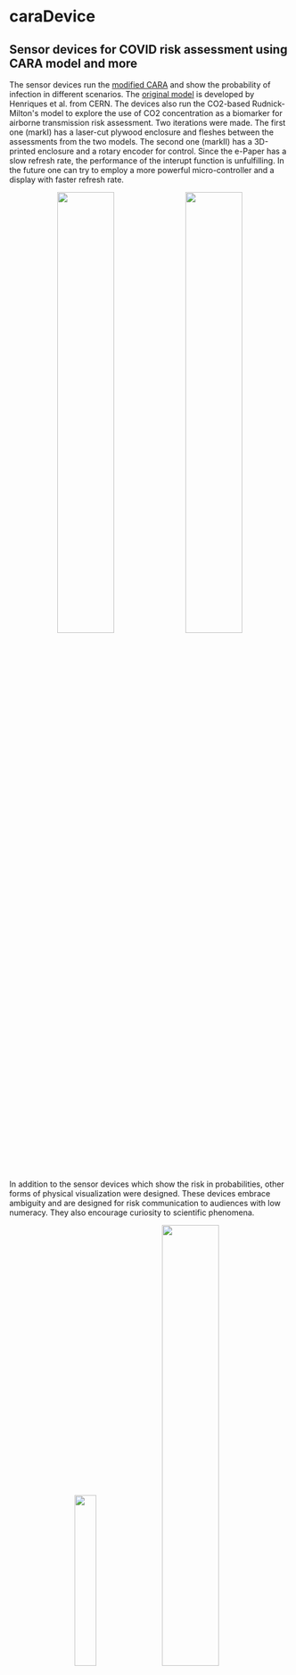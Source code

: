 # caraDevice
## Sensor devices for COVID risk assessment using CARA model and more

The sensor devices run the [modified CARA](https://github.com/WingHongCASACE/cara) and show the probability of infection in different scenarios. The [original model](https://github.com/CERN/cara) is developed by Henriques et al. from CERN. The devices also run the CO2-based Rudnick-Milton's model to explore the use of CO2 concentration as a biomarker for airborne transmission risk assessment. Two iterations were made. The first one (markI) has a laser-cut plywood enclosure and fleshes between the assessments from the two models. The second one (markII) has a 3D-printed enclosure and a rotary encoder for control. Since the e-Paper has a slow refresh rate, the performance of the interupt function is unfulfilling. In the future one can try to employ a more powerful micro-controller and a display with faster refresh rate.

<p align="center">
<img src="https://user-images.githubusercontent.com/91855312/185805320-0c475db9-7883-4422-851c-a52b9b4845c7.jpg" width=45%/>&nbsp<img src="https://user-images.githubusercontent.com/91855312/185805434-fa0171f4-1f8a-4b04-a264-8d3e99180c27.png" width=45%/>
</p>

In addition to the sensor devices which show the risk in probabilities, other forms of physical visualization were designed. These devices embrace ambiguity and are designed for risk communication to audiences with low numeracy. They also encourage curiosity to scientific phenomena.

<p align="center">
<img src="https://user-images.githubusercontent.com/91855312/185806254-2144f113-6708-496e-96a3-087adb87d09f.jpg" width=28%/>&nbsp<img src="https://user-images.githubusercontent.com/91855312/185806287-ef729bc5-797e-4f33-a3c1-0583e7c09284.jpg" width=45%/>
</p>
